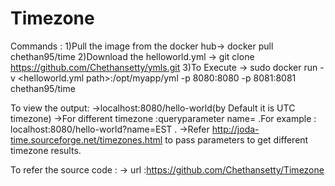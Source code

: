 # Timezone
Commands :
  1)Pull the image from the docker hub-> docker pull chethan95/time
  2)Download the helloworld.yml -> git clone https://github.com/Chethansetty/ymls.git
  3)To Execute -> sudo docker run -v  <helloworld.yml path>:/opt/myapp/yml  -p 8080:8080 -p 8081:8081  chethan95/time

To view the output:
    ->localhost:8080/hello-world(by Default it is UTC timezone)
    ->For different timezone :queryparameter name=<yourinput> .For example : localhost:8080/hello-world?name=EST .
    ->Refer http://joda-time.sourceforge.net/timezones.html to pass parameters to get different timezone results.


To refer the source code :
     -> url :https://github.com/Chethansetty/Timezone
     
     
     
  
  
